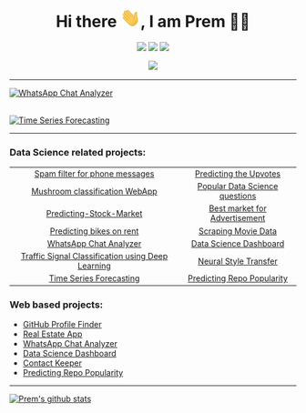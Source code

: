 <span align="center">
 <h1>Hi there <img src="https://raw.githubusercontent.com/ABSphreak/ABSphreak/master/gifs/Hi.gif" width="35px">, I am Prem 👨‍💻 </h1>
  
 
[![](https://img.icons8.com/color/32/000000/linkedin.png)](https://linkedin.com/in/premchandra-singh)
[![](https://img.icons8.com/color/32/000000/twitter.png)](https://twitter.com/prem1781999)
[![](https://img.icons8.com/plasticine/32/000000/gmail.png)](mailto:premchandra.singh.5268@gmail.com?Subject=From_GitHub)

![](https://komarev.com/ghpvc/?username=pcsingh&color=brightgreen&style=flat)

</span>

---

[![WhatsApp Chat Analyzer](https://github-readme-stats.vercel.app/api/pin/?username=pcsingh&repo=WhatsApp-Chat-Analyzer)](https://github.com/pcsingh/WhatsApp-Chat-Analyzer) 

&emsp; &emsp; &emsp; &emsp; &emsp; &emsp; &emsp; &emsp; &emsp; &emsp; &emsp; &emsp; &emsp; &emsp; &emsp; &emsp; &emsp; &emsp; &ensp; [![Time Series Forecasting](https://github-readme-stats.vercel.app/api/pin/?username=pcsingh&repo=Time_Series_Forecasting)](https://github.com/pcsingh/Time_Series_Forecasting)

<!--
[![Dashboard](https://github-readme-stats.vercel.app/api/pin/?username=pcsingh&repo=Data-Science-Dashboard)](https://github.com/pcsingh/Data-Science-Dashboard) 

&emsp; &emsp; &emsp; &emsp; &emsp; &emsp; &emsp; &emsp; &emsp; &emsp; &emsp; &emsp; &emsp; &emsp; &emsp; &ensp; [![Top Langs](https://github-readme-stats.vercel.app/api/top-langs/?username=pcsingh&layout=compact&card_width=500)](https://github.com/pcsingh/Data-Science-Dashboard)
-->
<!--
**pcsingh/pcsingh** is a ✨ _special_ ✨ repository because its `README.md` (this file) appears on your GitHub profile.

Here are some ideas to get you started:

- 🔭 I’m currently working on ...
- 🌱 I’m currently learning ...
- 👯 I’m looking to collaborate on ...
- 🤔 I’m looking for help with ...
- 💬 Ask me about ...
- 📫 How to reach me: ...
- 😄 Pronouns: ...
- ⚡ Fun fact: ...
-->

---

### Data Science related projects:

|                                                                                                               |                                                                                             |
|:-------------------------------------------------------------------------------------------------------------:|:-------------------------------------------------------------------------------------------:|
| [Spam filter for phone messages](https://github.com/pcsingh/Spam-filter-for-Phone-Messages)                   | [Predicting the Upvotes](https://github.com/pcsingh/Predicting-the-Upvotes)                 |
| [Mushroom classification WebApp](https://github.com/pcsingh/ML-WebApp-with-Streamlit-and-Python)              | [Popular Data Science questions](https://github.com/pcsingh/Popular-Data-Science-Questions) |
| [Predicting-Stock-Market](https://github.com/pcsingh/Predicting-Stock-Market)                                 | [Best market for Advertisement](https://github.com/pcsingh/Best-Market-For-Advertisement)   |
| [Predicting bikes on rent](https://github.com/pcsingh/Predicting-Bikes-On-Rent)                               | [Scraping Movie Data](https://github.com/pcsingh/scraping_movie_data)                       |
| [WhatsApp Chat Analyzer](https://github.com/pcsingh/WhatsApp-Chat-Analyzer)                                   | [Data Science Dashboard](https://github.com/pcsingh/Data-Science-Dashboard)                 |
| [Traffic Signal Classification using Deep Learning](https://github.com/pcsingh/Traffic-Signal-Classification) | [Neural Style Transfer](https://github.com/pcsingh/Neural_Style_Transfer)                                                              
| [Time Series Forecasting](https://github.com/pcsingh/Time_Series_Forecasting)                                 | [Predicting Repo Popularity](https://github.com/pcsingh/Predicting-Repo-popularity)                                                                |


### Web based projects:
- [GitHub Profile Finder](https://github.com/pcsingh/Github-Profile-Finder)
- [Real Estate App](https://github.com/pcsingh/Real_Estate_App)
- [WhatsApp Chat Analyzer](https://github.com/pcsingh/WhatsApp-Chat-Analyzer)
- [Data Science Dashboard](https://github.com/pcsingh/Data-Science-Dashboard)
- [Contact Keeper](https://github.com/pcsingh/ContactKeeper)
- [Predicting Repo Popularity](https://github.com/pcsingh/Predicting-Repo-popularity)

---

[![Prem's github stats](https://github-readme-stats.vercel.app/api?username=pcsingh&hide=stars&count_private=true&include_all_commits=true&show_icons=true&theme=algolia)](https://github.com/pcsingh/github-readme-stats)
